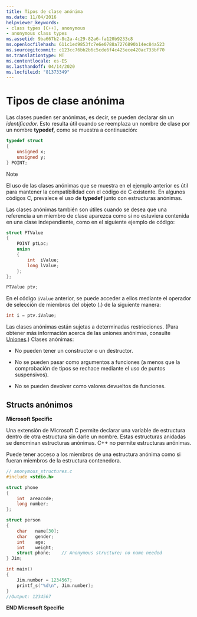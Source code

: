 ```yaml
---
title: Tipos de clase anónima
ms.date: 11/04/2016
helpviewer_keywords:
- class types [C++], anonymous
- anonymous class types
ms.assetid: 9ba667b2-8c2a-4c29-82a6-fa120b9233c8
ms.openlocfilehash: 611c1ed9853fc7e6e0788a7276890b14ec84a523
ms.sourcegitcommit: c123cc76bb2b6c5cde6f4c425ece420ac733bf70
ms.translationtype: MT
ms.contentlocale: es-ES
ms.lasthandoff: 04/14/2020
ms.locfileid: "81373349"
---
```

# <a name="anonymous-class-types"></a>Tipos de clase anónima

Las clases pueden ser anónimas, es decir, se pueden declarar sin un *identificador.* Esto resulta útil cuando se reemplaza un nombre de clase por un nombre **typedef,** como se muestra a continuación:

```cpp
typedef struct
{
    unsigned x;
    unsigned y;
} POINT;
```

> [!NOTE]
> El uso de las clases anónimas que se muestra en el ejemplo anterior es útil para mantener la compatibilidad con el código de C existente. En algunos códigos C, prevalece el uso de **typedef** junto con estructuras anónimas.

Las clases anónimas también son útiles cuando se desea que una referencia a un miembro de clase aparezca como si no estuviera contenida en una clase independiente, como en el siguiente ejemplo de código:

```cpp
struct PTValue
{
    POINT ptLoc;
    union
    {
        int  iValue;
        long lValue;
    };
};

PTValue ptv;
```

En el código `iValue` anterior, se puede acceder a ellos mediante el operador de selección de miembros del objeto (**.**) de la siguiente manera:

```cpp
int i = ptv.iValue;
```

Las clases anónimas están sujetas a determinadas restricciones. (Para obtener más información acerca de las uniones anónimas, consulte [Uniones](../cpp/unions.md).) Clases anónimas:

- No pueden tener un constructor o un destructor.

- No se pueden pasar como argumentos a funciones (a menos que la comprobación de tipos se rechace mediante el uso de puntos suspensivos).

- No se pueden devolver como valores devueltos de funciones.

## <a name="anonymous-structs"></a>Structs anónimos

**Microsoft Specific**

Una extensión de Microsoft C permite declarar una variable de estructura dentro de otra estructura sin darle un nombre. Estas estructuras anidadas se denominan estructuras anónimas. C++ no permite estructuras anónimas.

Puede tener acceso a los miembros de una estructura anónima como si fueran miembros de la estructura contenedora.

```cpp
// anonymous_structures.c
#include <stdio.h>

struct phone
{
    int  areacode;
    long number;
};

struct person
{
    char   name[30];
    char   gender;
    int    age;
    int    weight;
    struct phone;    // Anonymous structure; no name needed
} Jim;

int main()
{
    Jim.number = 1234567;
    printf_s("%d\n", Jim.number);
}
//Output: 1234567
```

**END Microsoft Specific**
